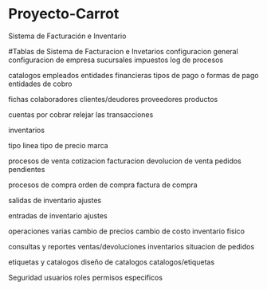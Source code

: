 # Proyecto-Carrot
Sistema de Facturación e Inventario

#Tablas de Sistema de Facturacion e Invetarios
configuracion general
configuracion de empresa
sucursales
impuestos
log de procesos

catalogos
empleados
entidades financieras
tipos de pago o formas de pago
entidades de cobro

fichas
colaboradores
clientes/deudores
proveedores
productos

cuentas por cobrar
relejar las transacciones

inventarios

tipo
linea
tipo de precio
marca

procesos de venta
cotizacion
facturacion
devolucion de venta
pedidos pendientes

procesos de compra
orden de compra
factura de compra

salidas de inventario
ajustes

entradas de inventario
ajustes

operaciones varias
cambio de precios
cambio de costo
inventario fisico

consultas y reportes
ventas/devoluciones
inventarios
situacion de pedidos

etiquetas y catalogos
diseño de catalogos
catalogos/etiquetas

Seguridad
usuarios
roles
permisos especificos






